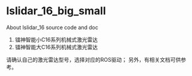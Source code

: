 # lslidar_16_big_small
About lslidar_16 source code and doc

1. 镭神智能小C16系列机械式激光雷达
2. 镭神智能大C16系列机械式激光雷达

请确认自己的激光雷达型号，选择对应的ROS驱动；
另外，有相关文档可供参考。
